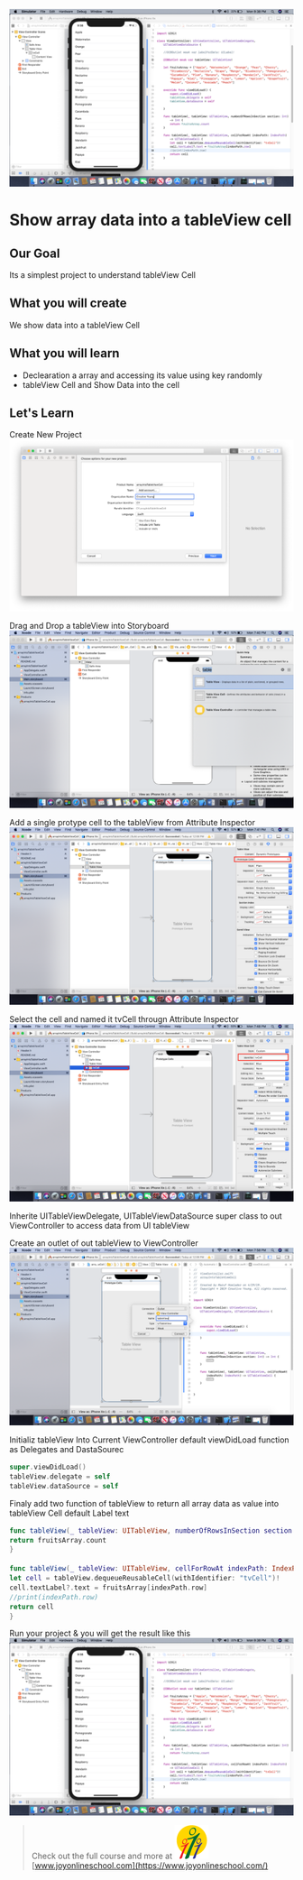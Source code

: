 ![iOS Apps | Maruf](Documentation/array_TV6.png)

# Show array data into a tableView cell

## Our Goal

Its a simplest project to understand tableView Cell

## What you will create

We show data into a tableView Cell

## What you will learn

* Declearation a array and accessing its value using key randomly
* tableView Cell and Show Data into the cell


## Let's Learn

Create New Project
![Tutorial](Documentation/array_TV1.png)

Drag and Drop a tableView into Storyboard
![Tutorial](Documentation/array_TV2.png)

Add a single protype cell to the tableView from Attribute Inspector
![Tutorial](Documentation/array_TV3.png)

Select the cell and named it tvCell througn Attribute Inspector
![Tutorial](Documentation/array_TV4.png)


Inherite UITableViewDelegate, UITableViewDataSource super class to out ViewController to access data from UI tableView

Create an outlet of out tableView to ViewController
![Tutorial](Documentation/array_TV5.png)

Initializ tableView Into Current ViewController default viewDidLoad function as Delegates and DastaSourec 
```swift
super.viewDidLoad()
tableView.delegate = self
tableView.dataSource = self
```
Finaly add two function of tableView to return all array data as value into  tableView Cell default Label text 

```swift
func tableView(_ tableView: UITableView, numberOfRowsInSection section: Int) -> Int {
return fruitsArray.count
}

func tableView(_ tableView: UITableView, cellForRowAt indexPath: IndexPath) -> UITableViewCell {
let cell = tableView.dequeueReusableCell(withIdentifier: "tvCell")!
cell.textLabel?.text = fruitsArray[indexPath.row]
//print(indexPath.row)
return cell
}
```
Run your project & you will get the result like this 
![Tutorial](Documentation/array_TV6.png)



>Check out the full course and more at 
![Joy](Documentation/joy60.png)
[www.joyonlineschool.com](https://www.joyonlineschool.com/)




